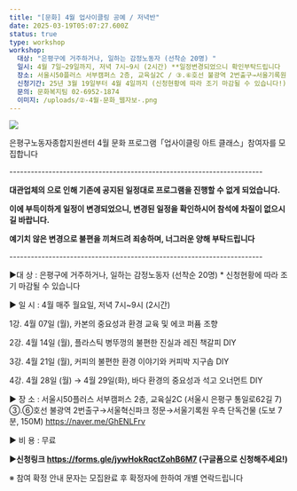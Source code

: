 ```yaml
---
title: "[문화] 4월 업사이클링 공예 / 저녁반"
date: 2025-03-19T05:07:27.600Z
status: true
type: workshop
workshop:
  대상: "은평구에 거주하거나, 일하는 감정노동자 (선착순 20명) "
  일시: 4월 7일~29일까지, 저녁 7시~9시 (2시간) **일정변경되었으니 확인부탁드립니다
  장소: 서울시50플러스 서부캠퍼스 2층, 교육실2C / ③.⑥호선 불광역 2번출구→서울기록원 우측 단독건물 (도보 7분, 150M)
  신청기간: 25년 3월 19일부터 4월 4일까지 (신청현황에 따라 조기 마감될 수 있습니다!)
  문의: 문화복지팀 02-6952-1874
  이미지: /uploads/②-4월-문화_웹자보-.png
---
```

![](/uploads/②-4월-문화_웹자보-.png)

은평구노동자종합지원센터
4월 문화 프로그램「업사이클링 아트 클래스」참여자를 모집합니다

\-﻿----------------------------------------------------------------------

**대관업체의 으로 인해 기존에 공지된 일정대로 프로그램을 진행할 수 없게 되었습니다.**

**이에 부득이하게 일정이 변경되었으니, 변경된 일정을 확인하시어 참석에 차질이 없으시길 바랍니다.**

**예기치 않은 변경으로 불편을 끼쳐드려 죄송하며, 너그러운 양해 부탁드립니다**

\-﻿----------------------------------------------------------------------



▶대 상 :  은평구에 거주하거나, 일하는 감정노동자 (선착순 20명) * 신청현황에 따라 조기 마감될 수 있습니다

▶ 일 시 : 4월 매주 월요일, 저녁 7시~9시 (2시간)

  1강. 4월 07일 (월), 카본의 중요성과 환경 교육 및 에코 퍼퓸 조향

  2강. 4월 14일 (월), 플라스틱 병뚜껑의 불편한 진실과 레진 책갈피 DIY

  3강. 4월 21일 (월), 커피의 불편한 환경 이야기와 커피박 지구솝 DIY

  4강. 4월 28일 (월) → 4월 29일(화)​, 바다 환경의 중요성과 석고 오너먼트 DIY

▶ 장 소 : 서울시50플러스 서부캠퍼스 2층, 교육실2C (서울시 은평구 통일로62길 7)
   ③.⑥호선 불광역 2번출구→서울혁신파크 정문→서울기록원 우측 단독건물 (도보 7분, 150M)
   https://naver.me/GhENLFrv

▶ 비 용 : 무료

▶**신청링크 https://forms.gle/jywHokRqctZohB6M7 (구글폼으로 신청해주세요!)**

※ 참여 확정 안내 문자는 모집완료 후 확정자에 한하여 개별 연락드립니다